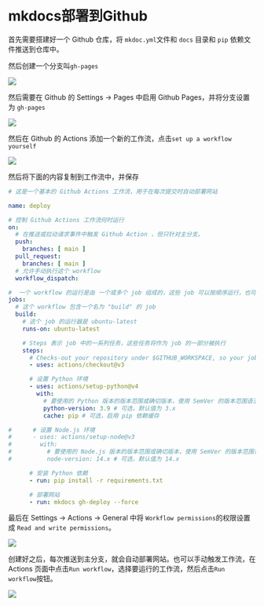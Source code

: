 # mkdocs部署到Github

首先需要搭建好一个 Github 仓库，将 `mkdoc.yml`文件和 `docs` 目录和 `pip` 依赖文件推送到仓库中。

然后创建一个分支叫`gh-pages`

![](https://danerlt-1258802437.cos.ap-chongqing.myqcloud.com/2023-12-27-Acf2oH.png)

然后需要在 Github 的 Settings -> Pages 中启用 Github Pages，并将分支设置为 `gh-pages`

![](https://danerlt-1258802437.cos.ap-chongqing.myqcloud.com/2023-12-27-CzfyrJ.png)



然后在 Github 的 Actions 添加一个新的工作流，点击`set up a workflow yourself`

![](https://danerlt-1258802437.cos.ap-chongqing.myqcloud.com/2023-12-27-bzaJIf.png)


然后将下面的内容复制到工作流中，并保存

```yaml
# 这是一个基本的 Github Actions 工作流，用于在每次提交时自动部署网站

name: deploy

# 控制 Github Actions 工作流何时运行
on:
  # 在推送或拉动请求事件中触发 Github Action ，但只针对主分支。
  push:
    branches: [ main ]
  pull_request:
    branches: [ main ]
  # 允许手动执行这个 workflow
  workflow_dispatch:

#  一个 workflow 的运行是由 一个或多个 job 组成的，这些 job 可以按顺序运行，也可以并行运行。
jobs:
  # 这个 workflow 包含一个名为 "build" 的 job
  build:
    # 这个 job 的运行器是 ubuntu-latest
    runs-on: ubuntu-latest

    # Steps 表示 job 中的一系列任务，这些任务将作为 job 的一部分被执行
    steps:
      # Checks-out your repository under $GITHUB_WORKSPACE, so your job can access it
      - uses: actions/checkout@v3

      # 设置 Python 环境
      - uses: actions/setup-python@v4
        with:
          # 要使用的 Python 版本的版本范围或确切版本，使用 SemVer 的版本范围语法
          python-version: 3.9 # 可选，默认值为 3.x
          cache: pip # 可选，启用 pip 依赖缓存

#      # 设置 Node.js 环境
#      - uses: actions/setup-node@v3
#        with:
#          # 要使用的 Node.js 版本的版本范围或确切版本，使用 SemVer 的版本范围语法
#          node-version: 14.x # 可选，默认值为 14.x

      # 安装 Python 依赖
      - run: pip install -r requirements.txt

      # 部署网站
      - run: mkdocs gh-deploy --force
```

最后在 Settings -> Actions -> General 中将 `Workflow permissions`的权限设置成 `Read and write permissions`。

![](https://danerlt-1258802437.cos.ap-chongqing.myqcloud.com/2023-12-27-jebavg.png)

创建好之后，每次推送到主分支，就会自动部署网站。也可以手动触发工作流，在 Actions 页面中点击`Run workflow`，选择要运行的工作流，然后点击`Run workflow`按钮。

![](https://danerlt-1258802437.cos.ap-chongqing.myqcloud.com/2023-12-27-nwJ5HC.png)
